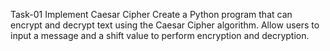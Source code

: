 Task-01
Implement Caesar Cipher
Create a Python program that can encrypt and decrypt text using the Caesar Cipher algorithm. Allow users to input a message and a shift value to perform encryption and decryption.
